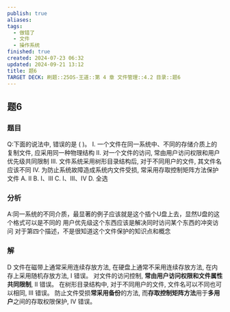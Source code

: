 ```yaml
---
publish: true
aliases: 
tags:
  - 做错了
  - 文件
  - 操作系统
finished: true
created: 2024-07-23 06:32
updated: 2024-09-21 13:12
title: 题6
TARGET DECK: 刷题::25OS-王道::第 4 章 文件管理::4.2 目录::题6
---
```

## 题6
### 题目
Q:下面的说法中, 错误的是 ( )。
I. 一个文件在同一系统中、不同的存储介质上的复制文件, 应采用同一种物理结构
II. 对一个文件的访问, 常由用户访问权限和用户优先级共同限制
III. 文件系统采用树形目录结构后, 对于不同用户的文件, 其文件名应该不同
IV. 为防止系统故障造成系统内文件受损, 常采用存取控制矩阵方法保护文件
A. II 
B. I、III 
C. I、III、IV 
D. 全选
### 分析
A:同一系统的不同介质，最显著的例子应该就是这个插个U盘上去，显然U盘的这个格式可以是不同的
用户优先级这个东西应该是解决同时访问某个东西的冲突访问
对于第四个描述，不是很知道这个文件保护的知识点和概念
### 解
D
文件在磁带上通常采用连续存放方法, 在硬盘上通常不采用连续存放方法, 在内存上采用随机存放方法, I 错误。
对文件的访问控制, **常由用户访问权限和文件属性共同限制**, II 错误。
在树形目录结构中, 对于不同用户的文件, 文件名可以不同也可以相同, III 错误。
防止文件受损**常采用备份**的方法, 而**存取控制矩阵方法**用于**多用户**之间的存取权限保护, IV 错误。

